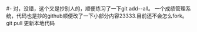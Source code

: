 #-
对，没错，这个又是抄别人的，顺便练习了一下git add--all。
一个成绩管理系统，代码也是抄的github顺便改了一下小部分内容23333.目前还不会怎么fork。
git pull 更新本地代码

